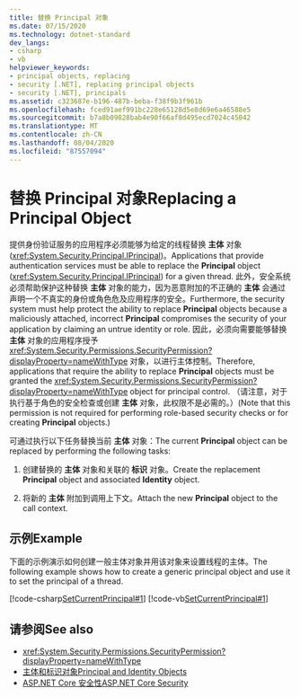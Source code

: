 ```yaml
---
title: 替换 Principal 对象
ms.date: 07/15/2020
ms.technology: dotnet-standard
dev_langs:
- csharp
- vb
helpviewer_keywords:
- principal objects, replacing
- security [.NET], replacing principal objects
- security [.NET], principals
ms.assetid: c323687e-b196-487b-beba-f38f9b3f961b
ms.openlocfilehash: fced91aef991bc228e65128d5e8d69e6a46588e5
ms.sourcegitcommit: b7a8b09828bab4e90f66af8d495ecd7024c45042
ms.translationtype: MT
ms.contentlocale: zh-CN
ms.lasthandoff: 08/04/2020
ms.locfileid: "87557094"
---
```

# <a name="replacing-a-principal-object"></a><span data-ttu-id="40c5e-102">替换 Principal 对象</span><span class="sxs-lookup"><span data-stu-id="40c5e-102">Replacing a Principal Object</span></span>

<span data-ttu-id="40c5e-103">提供身份验证服务的应用程序必须能够为给定的线程替换 **主体** 对象 (<xref:System.Security.Principal.IPrincipal>)。</span><span class="sxs-lookup"><span data-stu-id="40c5e-103">Applications that provide authentication services must be able to replace the **Principal** object (<xref:System.Security.Principal.IPrincipal>) for a given thread.</span></span> <span data-ttu-id="40c5e-104">此外，安全系统必须帮助保护这种替换 **主体** 对象的能力，因为恶意附加的不正确的 **主体** 会通过声明一个不真实的身份或角色危及应用程序的安全。</span><span class="sxs-lookup"><span data-stu-id="40c5e-104">Furthermore, the security system must help protect the ability to replace **Principal** objects because a maliciously attached, incorrect **Principal** compromises the security of your application by claiming an untrue identity or role.</span></span> <span data-ttu-id="40c5e-105">因此，必须向需要能够替换 **主体** 对象的应用程序授予 <xref:System.Security.Permissions.SecurityPermission?displayProperty=nameWithType> 对象，以进行主体控制。</span><span class="sxs-lookup"><span data-stu-id="40c5e-105">Therefore, applications that require the ability to replace **Principal** objects must be granted the <xref:System.Security.Permissions.SecurityPermission?displayProperty=nameWithType> object for principal control.</span></span> <span data-ttu-id="40c5e-106">（请注意，对于执行基于角色的安全检查或创建 **主体** 对象，此权限不是必需的。）</span><span class="sxs-lookup"><span data-stu-id="40c5e-106">(Note that this permission is not required for performing role-based security checks or for creating **Principal** objects.)</span></span>  
  
<span data-ttu-id="40c5e-107">可通过执行以下任务替换当前 **主体** 对象：</span><span class="sxs-lookup"><span data-stu-id="40c5e-107">The current **Principal** object can be replaced by performing the following tasks:</span></span>  
  
1. <span data-ttu-id="40c5e-108">创建替换的 **主体** 对象和关联的 **标识** 对象。</span><span class="sxs-lookup"><span data-stu-id="40c5e-108">Create the replacement **Principal** object and associated **Identity** object.</span></span>  
  
2. <span data-ttu-id="40c5e-109">将新的 **主体** 附加到调用上下文。</span><span class="sxs-lookup"><span data-stu-id="40c5e-109">Attach the new **Principal** object to the call context.</span></span>  
  
## <a name="example"></a><span data-ttu-id="40c5e-110">示例</span><span class="sxs-lookup"><span data-stu-id="40c5e-110">Example</span></span>

<span data-ttu-id="40c5e-111">下面的示例演示如何创建一般主体对象并用该对象来设置线程的主体。</span><span class="sxs-lookup"><span data-stu-id="40c5e-111">The following example shows how to create a generic principal object and use it to set the principal of a thread.</span></span>  
  
[!code-csharp[SetCurrentPrincipal#1](../../../samples/snippets/csharp/VS_Snippets_CLR/SetCurrentPrincipal/CS/program.cs#1)]
[!code-vb[SetCurrentPrincipal#1](../../../samples/snippets/visualbasic/VS_Snippets_CLR/SetCurrentPrincipal/VB/program.vb#1)]  
  
## <a name="see-also"></a><span data-ttu-id="40c5e-112">请参阅</span><span class="sxs-lookup"><span data-stu-id="40c5e-112">See also</span></span>

- <xref:System.Security.Permissions.SecurityPermission?displayProperty=nameWithType>
- [<span data-ttu-id="40c5e-113">主体和标识对象</span><span class="sxs-lookup"><span data-stu-id="40c5e-113">Principal and Identity Objects</span></span>](principal-and-identity-objects.md)
- [<span data-ttu-id="40c5e-114">ASP.NET Core 安全性</span><span class="sxs-lookup"><span data-stu-id="40c5e-114">ASP.NET Core Security</span></span>](/aspnet/core/security/)
